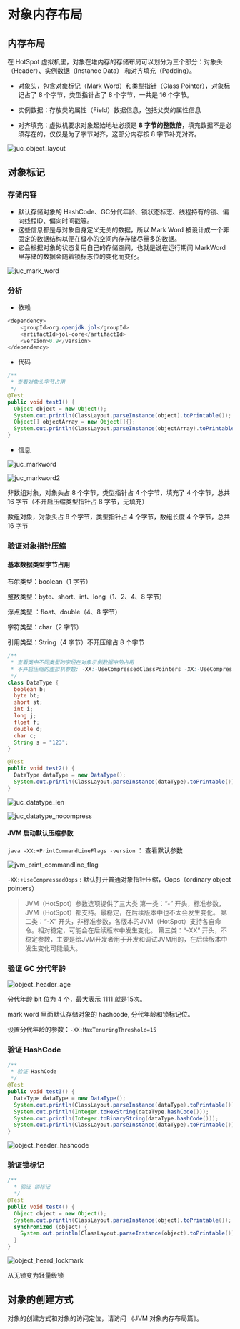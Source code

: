 # 对象内存布局

## 内存布局

在 HotSpot 虚拟机里，对象在堆内存的存储布局可以划分为三个部分：对象头（Header）、实例数据（Instance Data） 和对齐填充（Padding）。

- 对象头，包含对象标记（Mark Word）和类型指针（Class Pointer），对象标记占了 8 个字节，类型指针占了 8 个字节，一共是 16 个字节。

- 实例数据：存放类的属性（Field）数据信息，包括父类的属性信息

- 对齐填充：虚拟机要求对象起始地址必须是 **8 字节的整数倍**，填充数据不是必须存在的，仅仅是为了字节对齐，这部分内存按 8 字节补充对齐。

![juc_object_layout](./images/juc_object_layout.png)

## 对象标记

### 存储内容

- 默认存储对象的 HashCode、GC分代年龄、锁状态标志、线程持有的锁、偏向线程ID、偏向时间戳等。
- 这些信息都是与对象自身定义无关的数据，所以 Mark Word 被设计成一个非固定的数据结构以便在极小的空间内存存储尽量多的数据。
- 它会根据对象的状态复用自己的存储空间，也就是说在运行期间 MarkWord 里存储的数据会随着锁标志位的变化而变化。

![juc_mark_word](./images/juc_mark_word.png)

### 分析

- 依赖

```java
<dependency>
    <groupId>org.openjdk.jol</groupId>
    <artifactId>jol-core</artifactId>
    <version>0.9</version>
</dependency>
```

- 代码

```java
/**
 * 查看对象头字节占用
 */
@Test
public void test1() {
  Object object = new Object();
  System.out.println(ClassLayout.parseInstance(object).toPrintable());
  Object[] objectArray = new Object[]{};
  System.out.println(ClassLayout.parseInstance(objectArray).toPrintable());
}
```

- 信息

![juc_markword](./images/juc_markword.png)

![juc_markword2](./images/juc_markword2.png)

非数组对象，对象头占 8 个字节，类型指针占 4 个字节，填充了 4 个字节，总共 16 字节（不开启压缩类型指针占 8 字节，无填充）

数组对象，对象头占 8 个字节，类型指针占 4 个字节，数组长度 4 个字节，总共 16 字节

### 验证对象指针压缩

#### 基本数据类型字节占用

布尔类型：boolean（1 字节）

整数类型：byte、short、int、long（1、2、4、8 字节）

浮点类型 ：float、double（4、8 字节）

字符类型：char（2 字节）

引用类型：String（4 字节）不开压缩占 8 个字节

```java
/**
 * 查看类中不同类型的字段在对象示例数据中的占用
 * 不开启压缩的虚拟机参数: -XX:-UseCompressedClassPointers -XX:-UseCompressedOops
 */
class DataType {
  boolean b;
  byte bt;
  short st;
  int i;
  long j;
  float f;
  double d;
  char c;
  String s = "123";
}

@Test
public void test2() {
  DataType dataType = new DataType();
  System.out.println(ClassLayout.parseInstance(dataType).toPrintable());
}
```

![juc_datatype_len](./images/juc_datatype_len.png)

![juc_datatype_nocompress](./images/juc_datatype_nocompress.png)

#### JVM 启动默认压缩参数

`java -XX:+PrintCommandLineFlags -version` ： 查看默认参数

![jvm_print_commandline_flag](./images/jvm_print_commandline_flag.png)

`-XX:+UseCompressedOops` : 默认打开普通对象指针压缩，Oops（ordinary object pointers）

> JVM（HotSpot）参数选项提供了三大类
> 第一类：“-” 开头，标准参数，JVM（HotSpot）都支持。最稳定，在后续版本中也不太会发生变化。
> 第二类：“-X” 开头，非标准参数，各版本的JVM（HotSpot）支持各自命令。相对稳定，可能会在后续版本中发生变化。
> 第三类：“-XX” 开头，不稳定参数，主要是给JVM开发者用于开发和调试JVM用的，在后续版本中发生变化可能最大。

### 验证 GC 分代年龄

![object_header_age](./images/object_header_age.png)

分代年龄 bit 位为 4 个，最大表示 1111 就是15次。

mark word 里面默认存储对象的 hashcode, 分代年龄和锁标记位。

设置分代年龄的参数：`-XX:MaxTenuringThreshold=15`

### 验证 HashCode

```java
/**
 * 验证 HashCode
 */
@Test
public void test3() {
  DataType dataType = new DataType();
  System.out.println(ClassLayout.parseInstance(dataType).toPrintable());
  System.out.println(Integer.toHexString(dataType.hashCode()));
  System.out.println(Integer.toBinaryString(dataType.hashCode()));
  System.out.println(ClassLayout.parseInstance(dataType).toPrintable());
}
```

![object_header_hashcode](./images/object_header_hashcode.png)

### 验证锁标记

```java
/**
  * 验证 锁标记
  */
@Test
public void test4() {
  Object object = new Object();
  System.out.println(ClassLayout.parseInstance(object).toPrintable());
  synchronized (object) {
    System.out.println(ClassLayout.parseInstance(object).toPrintable());
  }
}
```

![object_heard_lockmark](./images/object_heard_lockmark.png)

从无锁变为轻量级锁

## 对象的创建方式

对象的创建方式和对象的访问定位，请访问 《JVM 对象内存布局篇》。
